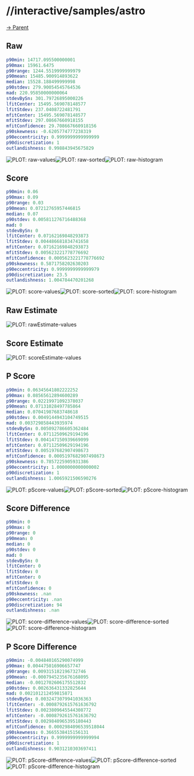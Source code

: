 
# //interactive/samples/astro

[→ Parent](../..)


## Raw


```yaml
p90min: 14717.095500000001
p90max: 15961.6475
p90range: 1244.5519999999979
p90mean: 15485.900914893622
median: 15528.188499999998
p90stdev: 279.90054545764536
mad: 220.95850000000064
stdevBySn: 301.79726895000226
lfitCenter: 15495.569078148577
lfitStdev: 237.0408722481791
mfitCenter: 15495.569078148577
mfitStdev: 297.08667660918155
mfitConfidence: 29.708667660918156
p90skewness: -0.6205774777238319
p90eccentricity: 0.9999999999999999
p90discretization: 1
outlandishness: 0.998843945675829

```

![PLOT: raw-values](./raw/values.svg)![PLOT: raw-sorted](./raw/sorted.svg)![PLOT: raw-histogram](./raw/histogram.svg)
## Score


```yaml
p90min: 0.06
p90max: 0.09
p90range: 0.03
p90mean: 0.07212765957446815
median: 0.07
p90stdev: 0.005811276716488368
mad: 0
stdevBySn: 0
lfitCenter: 0.07162169848293873
lfitStdev: 0.004486681834741658
mfitCenter: 0.07162169848293873
mfitStdev: 0.005623221778776692
mfitConfidence: 0.0005623221778776692
p90skewness: 0.5871758202630203
p90eccentricity: 0.9999999999999979
p90discretization: 23.5
outlandishness: 1.004784470201268

```

![PLOT: score-values](./score/values.svg)![PLOT: score-sorted](./score/sorted.svg)![PLOT: score-histogram](./score/histogram.svg)
## Raw Estimate

![PLOT: rawEstimate-values](./rawEstimate/values.svg)
## Score Estimate

![PLOT: scoreEstimate-values](./scoreEstimate/values.svg)
## P Score


```yaml
p90min: 0.06345641802222252
p90max: 0.08565612894600289
p90range: 0.02219971092378037
p90mean: 0.07131028497785864
median: 0.07041987683748618
p90stdev: 0.0049144943104749515
mad: 0.003729858443935974
stdevBySn: 0.005092786605362484
lfitCenter: 0.07112509629194196
lfitStdev: 0.004147150939669099
mfitCenter: 0.07112509629194196
mfitStdev: 0.005197682907498673
mfitConfidence: 0.0005197682907498673
p90skewness: 0.7857225905931386
p90eccentricity: 1.0000000000000002
p90discretization: 1
outlandishness: 1.0065921506590276

```

![PLOT: pScore-values](./pScore/values.svg)![PLOT: pScore-sorted](./pScore/sorted.svg)![PLOT: pScore-histogram](./pScore/histogram.svg)
## Score Difference


```yaml
p90min: 0
p90max: 0
p90range: 0
p90mean: 0
median: 0
p90stdev: 0
mad: 0
stdevBySn: 0
lfitCenter: 0
lfitStdev: 0
mfitCenter: 0
mfitStdev: 0
mfitConfidence: 0
p90skewness: .nan
p90eccentricity: .nan
p90discretization: 94
outlandishness: .nan

```

![PLOT: score-difference-values](./score-difference/values.svg)![PLOT: score-difference-sorted](./score-difference/sorted.svg)![PLOT: score-difference-histogram](./score-difference/histogram.svg)
## P Score Difference


```yaml
p90min: -0.004840165290074999
p90max: 0.004475016906657747
p90range: 0.009315182196732746
p90mean: -0.0007945235676168095
median: -0.0012702606175512832
p90stdev: 0.002636431332825644
mad: 0.002101212459815871
stdevBySn: 0.0032473079941036363
lfitCenter: -0.0008792615761636792
lfitStdev: 0.0023809645544308772
mfitCenter: -0.0008792615761636792
mfitStdev: 0.0029840965395180443
mfitConfidence: 0.0002984096539518044
p90skewness: 0.3665538415156131
p90eccentricity: 0.9999999999999994
p90discretization: 1
outlandishness: 0.9031210303697411

```

![PLOT: pScore-difference-values](./pScore-difference/values.svg)![PLOT: pScore-difference-sorted](./pScore-difference/sorted.svg)![PLOT: pScore-difference-histogram](./pScore-difference/histogram.svg)